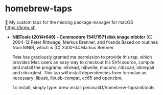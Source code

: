 # homebrew-taps
 🍻 My custom taps for the missing package manager for macOS https://brew.sh

* **NIBTools (2014r649) - Commodore 1541/1571 disk image nibbler**
  (C) 2004-12 Peter Rittwage, Markus Brenner, and friends
  Based on routines from MNIB, which is (C) 2000-04 Markus Brenner.
  
  Pete has graciously granted me permission to provide this tap, which provides Mac users an easy way to checkout his SVN source, compile and install the programs: nibread, nibwrite, nibconv, nibscan, nibrepair and nibsrqtest.  This tap will install dependencies from formulae as necessary: libusb, libusb-compat, cc65 and opencbm.
  
  To install, simply type:
  brew install percival41/homebrew-taps/nibtools
